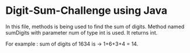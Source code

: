 # Digit-Sum-Challenge using Java

In this file, methods is being used to find the sum of digits.
Method named sumDigits with parameter num of type int is used. It returns int.

For example : sum of digits of 1634 is -> 1+6+3+4 = 14.